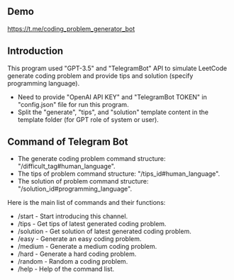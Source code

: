## Demo
https://t.me/coding_problem_generator_bot

## Introduction
This program used "GPT-3.5" and "TelegramBot" API to simulate LeetCode generate coding problem 
and provide tips and solution (specify programming language).
- Need to provide "OpenAI API KEY" and "TelegramBot TOKEN" in "config.json" file for run this program.
- Split the "generate", "tips", and "solution" template content in the template folder (for GPT role of system or user).

## Command of Telegram Bot
- The generate coding problem command structure: "/difficult_tag#human_language".
- The tips of problem command structure: "/tips_id#human_language".
- The solution of problem command structure: "/solution_id#programming_language".

Here is the main list of commands and their functions:
- /start - Start introducing this channel.
- /tips - Get tips of latest generated coding problem.
- /solution - Get solution of latest generated coding problem.
- /easy - Generate an easy coding problem.
- /medium - Generate a medium coding problem.
- /hard - Generate a hard coding problem.
- /random - Random a coding problem.
- /help - Help of the command list.
